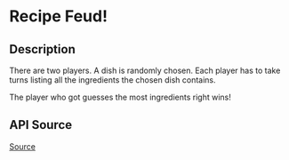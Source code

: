 # Recipe Feud!

## Description
There are two players. A dish is randomly chosen. Each player has to take turns listing all the ingredients the chosen dish contains.

The player who got guesses the most ingredients right wins!

## API Source
[Source](https://www.themealdb.com/)




